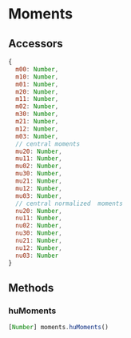 # Moments

## Accessors
``` javascript
{
  m00: Number,
  m10: Number,
  m01: Number,
  m20: Number,
  m11: Number,
  m02: Number,
  m30: Number,
  m21: Number,
  m12: Number,
  m03: Number,
  // central moments
  mu20: Number,
  mu11: Number,
  mu02: Number,
  mu30: Number,
  mu21: Number,
  mu12: Number,
  mu03: Number,
  // central normalized  moments
  nu20: Number,
  nu11: Number,
  nu02: Number,
  nu30: Number,
  nu21: Number,
  nu12: Number,
  nu03: Number
}
```

## Methods

<a name="huMoments"></a>

### huMoments
``` javascript
[Number] moments.huMoments()
```
